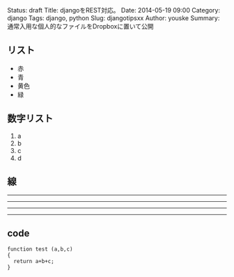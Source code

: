 Status: draft
Title: djangoをREST対応。
Date: 2014-05-19 09:00
Category: django
Tags: django, python
Slug: djangotipsxx
Author: youske
Summary: 通常入用な個人的なファイルをDropboxに置いて公開

## リスト
- 赤
- 青
- 黄色
- 緑

## 数字リスト
1. a
2. b
3. c
4. d

## 線
* * *

***

*****

- - -


## code

    function test (a,b,c) 
    {
      return a+b+c;
    }







